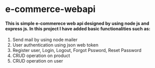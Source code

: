 # e-commerce-webapi
#### This is simple e-commerece web api designed by using node js and express js. In this project I have added basic functionalities such as:
1. Send mail by using node mailer
2. User authentication using json web token
3. Register user, Login, Logout, Forgot Pssword, Reset Password
4. CRUD operation on product
5. CRUD operation on user
